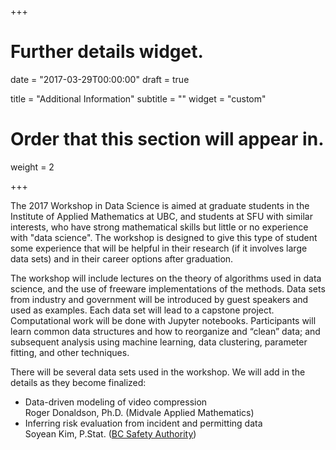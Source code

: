 +++
# Further details widget.

date = "2017-03-29T00:00:00"
draft = true

title = "Additional Information"
subtitle = ""
widget = "custom"

# Order that this section will appear in.
weight = 2
 
+++

The 2017 Workshop in Data Science is aimed at graduate students in the Institute of Applied Mathematics at UBC, and students at SFU with similar interests, who have strong mathematical skills but little or no experience with "data science". The workshop is designed to give this type of student some experience that will be helpful in their research (if it involves large data sets) and in their career options after graduation. 

The workshop will include lectures on the theory of algorithms used in data science, and the use of freeware implementations of the methods. Data sets from industry and government will be introduced by guest speakers and used as examples. Each data set will lead to a capstone project. Computational work will be done with Jupyter notebooks. Participants will learn common data structures and how to reorganize and “clean” data; and subsequent analysis using machine learning, data clustering, parameter fitting, and other techniques. 

There will be several data sets used in the workshop. We will add in the
details as they become finalized:

* Data-driven modeling of video compression  
  Roger Donaldson, Ph.D. (Midvale Applied Mathematics)
* Inferring risk evaluation from incident and permitting data  
  Soyean Kim, P.Stat. ([BC Safety Authority](https://www.safetyauthority.ca/))
